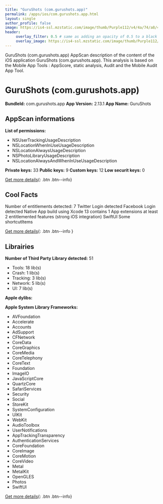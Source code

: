 ```yaml
---
title: "GuruShots (com.gurushots.app)"
permalink: /apps/ios/com.gurushots.app.html
layout: single
author_profile: false
image: https://is4-ssl.mzstatic.com/image/thumb/Purple112/v4/4a/74/a8/4a74a867-d814-1b83-a2e4-ca7ec5da1690/AppIcon-0-1x_U007emarketing-0-7-0-85-220.png/512x512bb.jpg
header: 
     overlay_filter: 0.5 # same as adding an opacity of 0.5 to a black background
     overlay_image: https://is4-ssl.mzstatic.com/image/thumb/Purple112/v4/4a/74/a8/4a74a867-d814-1b83-a2e4-ca7ec5da1690/AppIcon-0-1x_U007emarketing-0-7-0-85-220.png/512x512bb.jpg
---
```

GuruShots (com.gurushots.app) AppScan description of the content of the iOS application GuruShots (com.gurushots.app). This analysis is based on the Mobile App Tools : AppScore, static analysis, Audit and the Mobile Audit App Tool.

# GuruShots (com.gurushots.app)

**BundleId:** com.gurushots.app
**App Version:** 2.13.1
**App Name:** GuruShots


## AppScan informations 

**List of permissions:** 
- NSUserTrackingUsageDescription
- NSLocationWhenInUseUsageDescription
- NSLocationAlwaysUsageDescription
- NSPhotoLibraryUsageDescription
- NSLocationAlwaysAndWhenInUseUsageDescription
  
  
**Private keys:** 33
**Public keys:** 9
**Custom keys:** 12
**Low securit keys:** 0
  
[Get more details](/pricing.html){: .btn .btn--info}

## Cool Facts

Number of entitlements detected: 7
Twitter Login detected
Facebook Login detected
Native App
build using Xcode 13
contains 1 App extensions
at least 2 entitlemented features (strong iOS integration)
SwiftUI
Some shortcutItems 
  
[Get more details](/pricing.html){: .btn .btn--info }

## Librairies 
**Number of Third Party Library detected:** 51
- Tools: 18 lib(s)
- Crash: 1 lib(s)
- Tracking: 3 lib(s)
- Network: 5 lib(s)
- UI: 7 lib(s)


**Apple dylibs:**


**Apple System Library Frameworks:**
- AVFoundation
- Accelerate
- Accounts
- AdSupport
- CFNetwork
- CoreData
- CoreGraphics
- CoreMedia
- CoreTelephony
- CoreText
- Foundation
- ImageIO
- JavaScriptCore
- QuartzCore
- SafariServices
- Security
- Social
- StoreKit
- SystemConfiguration
- UIKit
- WebKit
- AudioToolbox
- UserNotifications
- AppTrackingTransparency
- AuthenticationServices
- CoreFoundation
- CoreImage
- CoreMotion
- CoreVideo
- Metal
- MetalKit
- OpenGLES
- Photos
- SwiftUI


  
[Get more details](/pricing.html){: .btn .btn--info}

